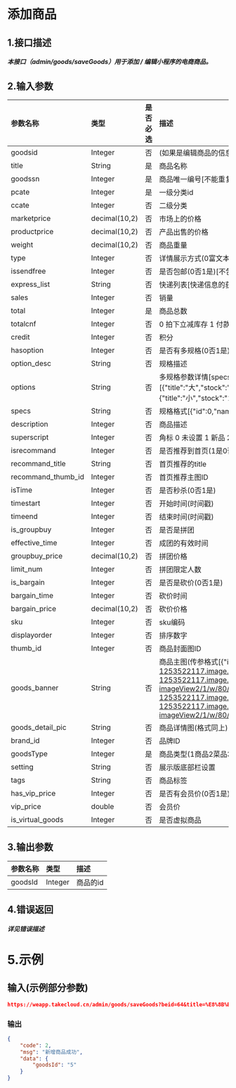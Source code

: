 # 添加商品

## 1.接口描述

##### 本接口（admin/goods/saveGoods）用于添加 / 编辑小程序的电商商品。

## 2.输入参数

| 参数名称 | 类型 | 是否必选 | 描述 |
| :--- | :--- | :--- | :--- |
| goodsid | Integer | 否 | \(如果是编辑商品的信息需要传\) |
| title | String | 是 | 商品名称 |
| goodssn | Integer | 是 | 商品唯一编号\[不能重复\] |
| pcate | Integer | 是 | 一级分类id |
| ccate | Integer | 否 | 二级分类 |
| marketprice | decimal\(10,2\) | 否 | 市场上的价格 |
| productprice | decimal\(10,2\) | 否 | 产品出售的价格 |
| weight | decimal\(10,2\) | 否 | 商品重量 |
| type | Integer | 否 | 详情展示方式\(0富文本1详情图\) |
| issendfree | Integer | 否 | 是否包邮\(0否1是\)\[不包邮的话要填写快递列表\] |
| express\_list | String | 否 | 快递列表\[快递信息的获取接口目前不支持\] |
| sales | Integer | 否 | 销量 |
| total | Integer | 是 | 商品总数 |
| totalcnf | Integer | 否 | 0 拍下立减库存 1 付款减库存 2 永不减库存 |
| credit | Integer | 否 | 积分 |
| hasoption | Integer | 否 | 是否有多规格\(0否1是\)\[多规格商品的话options和specs也要传\] |
| option\_desc | String | 否 | 规格描述 |
| options | String | 否 | 多规格参数详情\[specs也要一同填写\]\(格式\[{"title":"大","stock":"10","productprice":"20","marketprice":"30","weight":"6","sales":"800"},{"title":"小","stock":"10","productprice":"20","marketprice":"30","weight":"6","sales":"800"}\] |
| specs | String | 否 | 规格格式\[{"id":0,"name":"大小杯","specItem":\[{"id":0,"title":"大"},{"id":0,"title":"小"}\]}\] |
| description | Integer | 否 | 商品描述 |
| superscript | Integer | 否 | 角标 0 未设置 1 新品 2精品 3促销 4 热卖 |
| isrecommand | Integer | 否 | 是否推荐到首页\(1是0否\) |
| recommand\_title | String | 否 | 首页推荐的title |
| recommand\_thumb\_id | Integer | 否 | 首页推荐主图ID |
| isTime | Integer | 否 | 是否秒杀\(0否1是\) |
| timestart | Integer | 否 | 开始时间\(时间戳\) |
| timeend | Integer | 否 | 结束时间\(时间戳\) |
| is\_groupbuy | Integer | 否 | 是否是拼团 |
| effective\_time | Integer | 否 | 成团的有效时间 |
| groupbuy\_price | decimal\(10,2\) | 否 | 拼团价格 |
| limit\_num | Integer | 否 | 拼团限定人数 |
| is\_bargain | Integer | 否 | 是否是砍价\(0否1是\) |
| bargain\_time | Integer | 否 | 砍价时间 |
| bargain\_price | decimal\(10,2\) | 否 | 砍价价格 |
| sku | Integer | 否 | sku编码 |
| displayorder | Integer | 否 | 排序数字 |
| thumb\_id | Integer | 否 | 商品封面图ID |
| goods\_banner | String | 否 | 商品主图\(传参格式\[{"id":"1292269","url":"[https://weapp-1253522117.image.myqcloud.com//image/20190125/d871a3bde31a65df.png","cover":"https://weapp-1253522117.image.myqcloud.com//image/20190125/d871a3bde31a65df.png?imageView2/1/w/80/h/80","active":false,"isThumb":true}\](https://weapp-1253522117.image.myqcloud.com//image/20190125/d871a3bde31a65df.png","cover":"https://weapp-1253522117.image.myqcloud.com//image/20190125/d871a3bde31a65df.png?imageView2/1/w/80/h/80","active":false,"isThumb":true}\)\] |
| goods\_detail\_pic | String | 否 | 商品详情图\(格式同上\) |
| brand\_id | Integer | 否 | 品牌ID |
| goodsType | Integer | 是 | 商品类型\(1商品2菜品3内容\) |
| setting | String | 否 | 展示版底部栏设置 |
| tags | String | 否 | 商品标签 |
| has\_vip\_price | Integer | 否 | 是否有会员价\(0否1是\) |
| vip\_price | double  | 否 | 会员价 |
| is\_virtual\_goods | Integer | 否 | 是否虚拟商品 |

## 3.输出参数

| 参数名称 | 类型 | 描述 |
| :--- | :--- | :--- |
| goodsId | Integer | 商品的id |

## 4.错误返回

##### 详见错误描述

# 5.示例

## 输入\(示例部分参数\)

```json
https://weapp.takecloud.cn/admin/goods/saveGoods?beid=64&title=%E8%8B%B9%E6%9E%9C4%E5%8F%B7&goodssn=G8021551840904&pcate=57618&ccate=0&marketprice=200&productprice=600&weight=20&issendfree=1&express_list=&sales=800&total=68&totalcnf=2&hasoption=0&option_desc=%E5%9C%A3%E8%AF%9E%E8%8A%82&description=%E6%98%AF%E6%8F%8F%E8%BF%B0%E5%91%80&superscript=0&isrecommand=1&recommand_title=%E4%B8%BB%E5%9B%BE%E6%A0%87%E9%A2%98&recommand_thumb_id=222&isTime=0&timestart=0&timeend=0&is_groupbuy=0&is_bargain=0&effective_time=0&groupbuy_price=0&limit_num=0&bargain_time=0&bargain_price=0&sku=0&displayorder=2&thumb_id=276&goods_banner=&goods_detail_pic=&brand_id=0&goodsType=1&setting=&tags=&has_vip_price=0&vip_price=0&is_virtual_goods=0&AppId=tc_5c7f30c34a0eb&Nonce=56816&Timestamp=1551848233&Signature=GSYrXAo6v3vsugbtfWPZYH0OGOc%3D
```

### 输出

```json
{
    "code": 2,
    "msg": "新增商品成功",
    "data": {
        "goodsId": "5"
    }
}
```



